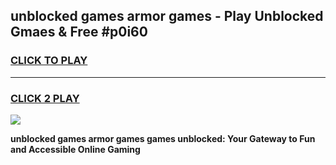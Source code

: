 
## unblocked games armor games - Play Unblocked Gmaes & Free #p0i60
<h3>
<a href="https://news.freeplayer.one?title=unblocked_games_armor_games&ref=03M">CLICK TO PLAY</a></h3>
<hr>

<h3>
<a href="https://news.freeplayer.one?title=unblocked_games_armor_games&ref=03M">CLICK 2 PLAY</a>
  
</h3>

<a href="https://news.freeplayer.one?title=unblocked_games_armor_games&ref=03M"><img src="https://clearcache.store/games.png"></a>


**unblocked games armor games games unblocked: Your Gateway to Fun and Accessible Online Gaming**

